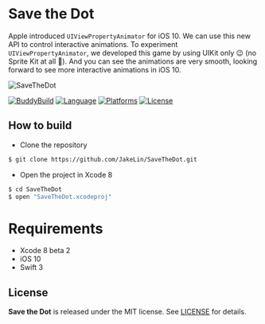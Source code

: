 # Save the Dot

Apple introduced `UIViewPropertyAnimator` for iOS 10. We can use this new API to control interactive animations. To experiment `UIViewPropertyAnimator`, we developed this game by using UIKit only 😉 (no Sprite Kit at all 😬). And you can see the animations are very smooth, looking forward to see more interactive animations in iOS 10.

![SaveTheDot](https://cloud.githubusercontent.com/assets/573856/16248754/90150c2a-3854-11e6-9ee1-c2e4f228a9b6.gif)

[![BuddyBuild](https://dashboard.buddybuild.com/api/statusImage?appID=5769c29ca1b106010050287a&branch=master&build=latest)](https://dashboard.buddybuild.com/apps/5769c29ca1b106010050287a/build/latest)
[![Language](https://img.shields.io/badge/language-Swift%203-orange.svg)](https://swift.org)
[![Platforms](https://img.shields.io/badge/platform-ios-lightgrey.svg)](https://swift.org/about/#platform-support)
[![License](https://img.shields.io/github/license/JakeLin/SaveTheDot.svg?style=flat)](https://github.com/JakeLin/SaveTheDot/blob/master/LICENSE)

## How to build

* Clone the repository

```bash
$ git clone https://github.com/JakeLin/SaveTheDot.git
```

* Open the project in Xcode 8

```bash
$ cd SaveTheDot
$ open "SaveTheDot.xcodeproj"
```

# Requirements

* Xcode 8 beta 2
* iOS 10
* Swift 3

## License
**Save the Dot** is released under the MIT license. See [LICENSE](https://github.com/JakeLin/SaveTheDot/blob/master/LICENSE) for details.

